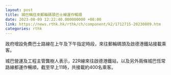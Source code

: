 ```yaml
---
layout: post
title: 城巴稱往來郵輪碼頭巴士線運作暢順
date: 2023-08-09 12:22:40.000000000 +08:00
link: https://news.rthk.hk/rthk/ch/component/k2/1712715-20230809.htm
categories: rthk
---
```


政府增設免費巴士路線在上午及下午指定時段，來往郵輪碼頭及啟德港鐵站接載乘客。

城巴營運及工程主管龔樹人表示，22R線來往啟德港鐵站，以及另外兩條城巴恆常路線都運作暢順，截至早上11時，共接載約400名乘客。
